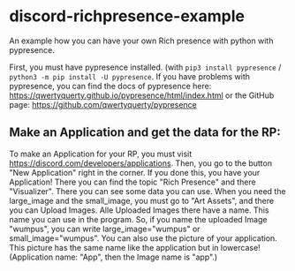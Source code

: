 # discord-richpresence-example
An example how you can have your own Rich presence with python with pypresence.

First, you must have pypresence installed. (with `pip3 install pypresence` / `python3 -m pip install -U pypresence`.
If you have problems with pypresence, you can find the docs of pypresence here: https://qwertyquerty.github.io/pypresence/html/index.html
or the GitHub page: https://github.com/qwertyquerty/pypresence

## Make an Application and get the data for the RP:

To make an Application for your RP, you must visit https://discord.com/developers/applications.
Then, you go to the button "New Application" right in the corner. If you done this, you have your Application!
There you can find the topic "Rich Presence" and there "Visualizer". There you can see some data you can use.
When you need the large_image and the small_image, you must go to "Art Assets", and there you can Upload Images.
Alle Uploaded Images there have a name. This name you can use in the program.
So, if you name the uploaded Image "wumpus", you can write large_image="wumpus" or small_image="wumpus".
You can also use the picture of your application. This picture has the same name like the application but in lowercase! (Application name: "App", then the Image name is "app".)
